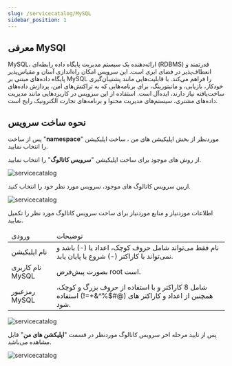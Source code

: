 ```yaml
---
slug: /servicecatalog/MySQL
sidebar_position: 1
---
```


## معرفی MySQl

  MySQL، ارائه‌دهنده یک سیستم مدیریت پایگاه داده رابطه‌ای (RDBMS) قدرتمند و انعطاف‌پذیر در فضای ابری است. این سرویس امکان راه‌اندازی آسان و مقیاس‌پذیر پایگاه داده‌های مبتنی بر MySQL را فراهم می‌کند. با قابلیت‌هایی مانند پشتیبان‌گیری خودکار، بازیابی، و مانیتورینگ، برای برنامه‌هایی که به تراکنش‌های امن،  پردازش داده‌های ساخت‌یافته نیاز دارند، ایده‌آل است. استفاده از این سرویس در کاربردهایی مانند مدیریت داده‌های مشتری، سیستم‌های مدیریت محتوا و برنامه‌های تجارت الکترونیک رایج است.

## نحوه ساخت سرویس

پس از ساخت "**namespace**" موردنظر از بخش اپلیکیشن های من ، ساخت اپلیکیشن را انتخاب نمایید.

از روش های موجود برای ساخت اپلیکیشن "**سرویس کاتالوگ**" را انتخاب نمایید.

![servicecatalog](/img/servicecatalog/servicecatalog00.png)

ازبین سرویس کاتالوگ های موجود، سرویس مورد نظر خود را انتخاب کنید.

![servicecatalog](/img/servicecatalog/servicecatalog0.png)

اطلاعات موردنیاز و منابع موردنیاز برای ساخت سرویس کاتالوگ مورد نظر را تکمیل نمایید.


<table>
    <thead>
        <tr>
            <td>ورودی</td>
            <td>توضیحات</td>
        </tr>
    </thead>
    <tbody>
        <tr>
            <td>نام اپلیکیشن</td>
            <td>نام فقط می‌تواند شامل حروف کوچک، اعداد یا (-) باشد و نمی‌تواند با کاراکتر (-) شروع یا پایان یابد.</td>
        </tr>
        <tr>
            <td>نام کاربری MySQL</td>
            <td>بصورت پیش‌فرض root است.</td>
        </tr>
        <tr>
            <td>رمزعبور MySQL</td>
            <td>شامل 8 کاراکتر و با استفاده از حروف بزرگ و کوچک، همچنین از اعداد و کاراکتر های (@#$%^&+=!) استفاده شود.</td>
        </tr>
    </tbody>
</table>



![servicecatalog](/img/servicecatalog/servicecatalog1.png)

 پس از تایید مرحله اخر سرویس کاتالوگ موردنظر در قسمت "**اپلیکشن های من**" قابل مشاهده می‌باشد.
 
 ![servicecatalog](/img/servicecatalog/servicecatalog2.png)

